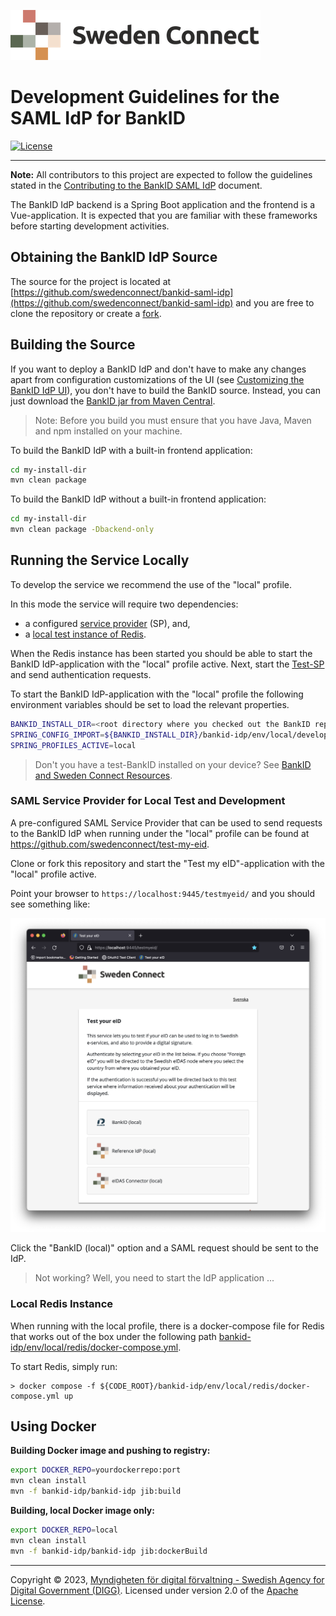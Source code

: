 ![Logo](images/sweden-connect.png)

# Development Guidelines for the SAML IdP for BankID

[![License](https://img.shields.io/badge/License-Apache%202.0-blue.svg)](https://opensource.org/licenses/Apache-2.0)

-----

**Note:** All contributors to this project are expected to follow the guidelines stated in the [Contributing to the BankID SAML IdP](https://github.com/swedenconnect/bankid-saml-idp/blob/main/CONTRIBUTING.md) document.

The BankID IdP backend is a Spring Boot application and the frontend is a Vue-application. It is 
expected that you are familiar with these frameworks before starting development activities.

<a name="obtaining-the-bankid-idp-source"></a>
## Obtaining the BankID IdP Source

The source for the project is located at [https://github.com/swedenconnect/bankid-saml-idp](https://github.com/swedenconnect/bankid-saml-idp) and you are free to clone the repository or create a 
[fork](https://docs.github.com/en/get-started/quickstart/fork-a-repo).

<a name="building-the-source"></a>
## Building the Source

If you want to deploy a BankID IdP and don't have to make any changes apart from configuration 
customizations of the UI (see [Customizing the BankID IdP UI](override.html#customizing-the-bankid-idp-ui)),
you don't have to build the BankID source. Instead, you can just download the [BankID jar from Maven
Central](artifacts.html).

> Note: Before you build you must ensure that you have Java, Maven and npm installed on your machine.

To build the BankID IdP with a built-in frontend application:

```bash
cd my-install-dir
mvn clean package
```

To build the BankID IdP without a built-in frontend application:

```bash
cd my-install-dir
mvn clean package -Dbackend-only
```

<a name="running-the-service-locally"></a>
## Running the Service Locally

To develop the service we recommend the use of the "local" profile.

In this mode the service will require two dependencies: 

- a configured [service provider](#saml-service-provider-for-local-test-and-development) (SP), and,
- a [local test instance of Redis](#local-redis-instance).

When the Redis instance has been started you should be able to start the BankID IdP-application with the "local" profile active. Next, start the [Test-SP](#saml-service-provider-for-local-test-and-development)
and send authentication requests.

To start the BankID IdP-application with the "local" profile the following environment variables
should be set to load the relevant properties.

```bash
BANKID_INSTALL_DIR=<root directory where you checked out the BankID repository>
SPRING_CONFIG_IMPORT=${BANKID_INSTALL_DIR}/bankid-idp/env/local/developer.yml
SPRING_PROFILES_ACTIVE=local
```

> Don't you have a test-BankID installed on your device? See [BankID and Sweden Connect Resources](https://docs.swedenconnect.se/bankid-saml-idp/bankid-sc-resources.html).

<a name="saml-service-provider-for-local-test-and-development"></a>
### SAML Service Provider for Local Test and Development

A pre-configured SAML Service Provider that can be used to send requests to the BankID IdP when
running under the "local" profile can be found at https://github.com/swedenconnect/test-my-eid.

Clone or fork this repository and start the "Test my eID"-application with the "local" profile active.

Point your browser to `https://localhost:9445/testmyeid/` and you should see something like:

![Test-my-eid](images/test-my-eid.png)

Click the "BankID (local)" option and a SAML request should be sent to the IdP.

> Not working? Well, you need to start the IdP application ...

<a name="local-redis-instance"></a>
### Local Redis Instance

When running with the local profile, there is a docker-compose file for Redis that works out of the box under the following path [bankid-idp/env/local/redis/docker-compose.yml](https://github.com/swedenconnect/bankid-saml-idp/blob/main/bankid-idp/env/local/redis/docker-compose.yml).

To start Redis, simply run:

```
> docker compose -f ${CODE_ROOT}/bankid-idp/env/local/redis/docker-compose.yml up
```

<a name="using-docker"></a>
## Using Docker

**Building Docker image and pushing to registry:**

```bash
export DOCKER_REPO=yourdockerrepo:port
mvn clean install
mvn -f bankid-idp/bankid-idp jib:build
```

**Building, local Docker image only:**

```bash
export DOCKER_REPO=local
mvn clean install
mvn -f bankid-idp/bankid-idp jib:dockerBuild
```

-----

Copyright &copy; 2023, [Myndigheten för digital förvaltning - Swedish Agency for Digital Government (DIGG)](http://www.digg.se). Licensed under version 2.0 of the [Apache License](http://www.apache.org/licenses/LICENSE-2.0).